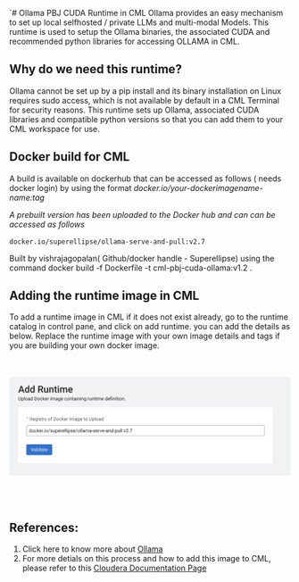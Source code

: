 `# Ollama PBJ CUDA Runtime in CML
Ollama provides an easy mechanism to set up local selfhosted / private LLMs and multi-modal Models. This runtime is used to setup the Ollama binaries, the associated CUDA and recommended python libraries for accessing OLLAMA in CML. 

## Why do we need this runtime?
Ollama cannot be set up by a pip install and its binary installation on Linux requires sudo access, which is not available by default in a CML Terminal for security reasons. 
This runtime sets up Ollama, associated CUDA libraries and compatible python versions so that you can add them to your CML workspace for use.



## Docker build for CML 
A  build is available on dockerhub that can be accessed as follows ( needs docker login) by using the format _docker.io/your-dockerimagename-name:tag_ 

*A prebuilt version has been uploaded to the Docker hub and can can be accessed as follows*
```
docker.io/superellipse/ollama-serve-and-pull:v2.7
```
Built by vishrajagopalan( Github/docker handle - Superellipse) using the command
docker build -f Dockerfile -t cml-pbj-cuda-ollama:v1.2 .

## Adding the runtime image in CML
To add a runtime image in CML if it does not exist already, go to the runtime catalog in control pane, and click on add runtime. you can add the details as below. Replace the runtime image with your own image details and tags if you are building your own docker image.


 <br> <br>
![Adding Runtime](./picture/AddingRuntimeinCML.png)

<br><br>
## References: 
1. Click here to know more about [Ollama](https://www.ollama.com/)
2. For more detials on this process and how to add this image to CML, please refer to this [Cloudera Documentation Page](https://docs.cloudera.com/machine-learning/cloud/runtimes/topics/ml-runtimes-overview.html)